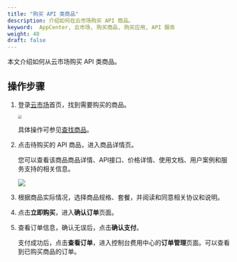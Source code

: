 ```yaml
---
title: "购买 API 类商品"
description: 介绍如何在云市场购买 API 商品。
keyword:  AppCenter, 云市场, 购买商品, 购买应用, API 服务
weight: 40
draft: false
---
```


本文介绍如何从云市场购买 API 类商品。

## 操作步骤

1. 登录[云市场](https://marketplace.qingcloud.com/)首页，找到需要购买的商品。

   <img src="../../../_images/um_cloud_market.png" style="zoom:50%;" />

   具体操作可参见[查找商品](../../10_find_app/)。

2. 点击待购买的 API 商品，进入商品详情页。

   您可以查看该商品商品详情、API接口、价格详情、使用文档、用户案例和服务支持的相关信息。

   <img src="../../../_images/um_purchase_api_1.png" />

3. 根据商品实际情况，选择商品规格、套餐，并阅读和同意相关协议和说明。

4. 点击**立即购买**，进入**确认订单**页面。

5. 查看订单信息，确认无误后，点击**确认支付**。

   支付成功后，点击**查看订单**，进入控制台费用中心的**订单管理**页面。可以查看到已购买商品的订单。





